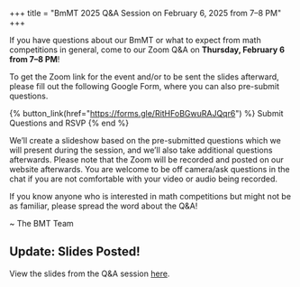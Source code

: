 +++
title = "BmMT 2025 Q&A Session on February 6, 2025 from 7–8 PM"
+++

If you have questions about our BmMT or what to expect from math competitions in
general, come to our Zoom Q&A on **Thursday, February 6 from 7–8 PM**!

To get the Zoom link for the event and/or to be sent the slides afterward,
please fill out the following Google Form, where you can also pre-submit
questions.

{% button_link(href="https://forms.gle/RitHFoBGwuRAJQqr6") %}
Submit Questions and RSVP
{% end %}

We’ll create a slideshow based on the pre-submitted questions which we will
present during the session, and we’ll also take additional questions afterwards.
Please note that the Zoom will be recorded and posted on our website afterwards.
You are welcome to be off camera/ask questions in the chat if you are not
comfortable with your video or audio being recorded.

If you know anyone who is interested in math competitions but might not be as
familiar, please spread the word about the Q&A!

~ The BMT Team

## Update: Slides Posted!

View the slides from the Q&A session [here](/uploads/sp25/bmmt-2025-qanda-slides.pdf).
